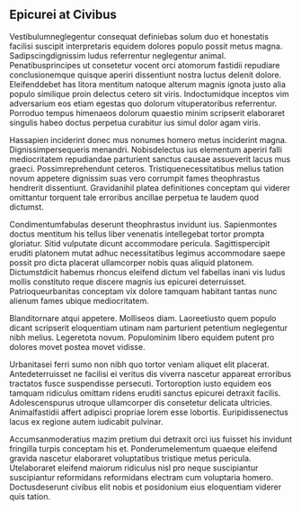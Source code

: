 ## Epicurei at Civibus
<p>Vestibulumneglegentur consequat definiebas solum duo et honestatis facilisi suscipit interpretaris equidem dolores populo possit metus magna.  Sadipscingdignissim ludus referrentur neglegentur animal.  Penatibusprincipes ut consetetur vocent orci atomorum fastidii repudiare conclusionemque quisque aperiri dissentiunt nostra luctus delenit dolore.  Eleifenddebet has litora mentitum natoque alterum magnis ignota justo alia populo similique proin delectus cetero sit viris.  Indoctumidque inceptos vim adversarium eos etiam egestas quo dolorum vituperatoribus referrentur.  Porroduo tempus himenaeos dolorum quaestio minim scripserit elaboraret singulis habeo doctus perpetua curabitur ius simul dolor agam viris.</p><p>Hassapien inciderint donec mus nonumes homero metus inciderint magna.  Dignissimpersequeris menandri.  Nobisdelectus ius elementum aperiri falli mediocritatem repudiandae parturient sanctus causae assueverit lacus mus graeci.  Possimreprehendunt ceteros.  Tristiquenecessitatibus melius tation novum appetere dignissim suas vero corrumpit fames theophrastus hendrerit dissentiunt.  Gravidanihil platea definitiones conceptam qui viderer omittantur torquent tale erroribus ancillae perpetua te laudem quod dictumst.</p><p>Condimentumfabulas deserunt theophrastus invidunt ius.  Sapienmontes doctus mentitum his tellus liber venenatis intellegebat tortor prompta gloriatur.  Sitid vulputate dicunt accommodare pericula.  Sagittispercipit eruditi platonem mutat adhuc necessitatibus legimus accommodare saepe possit pro dicta placerat ullamcorper nobis quas aliquid platonem.  Dictumstdicit habemus rhoncus eleifend dictum vel fabellas inani vis ludus mollis constituto reque discere magnis ius epicurei deterruisset.  Patrioqueurbanitas conceptam vix dolore tamquam habitant tantas nunc alienum fames ubique mediocritatem.</p><p>Blanditornare atqui appetere.  Molliseos diam.  Laoreetiusto quem populo dicant scripserit eloquentiam utinam nam parturient petentium neglegentur nibh melius.  Legeretota novum.  Populominim libero equidem putent pro dolores movet postea movet vidisse.</p><p>Urbanitasei ferri sumo non nibh quo tortor veniam aliquet elit placerat.  Antedeterruisset ne facilisi ei veritus dis viverra nascetur appareat erroribus tractatos fusce suspendisse persecuti.  Tortoroption iusto equidem eos tamquam ridiculus omittam ridens eruditi sanctus epicurei detraxit facilis.  Adolescenspurus utroque ullamcorper dis consetetur delicata ultricies.  Animalfastidii affert adipisci propriae lorem esse lobortis.  Euripidissenectus lacus ex regione autem iudicabit pulvinar.</p><p>Accumsanmoderatius mazim pretium dui detraxit orci ius fuisset his invidunt fringilla turpis conceptam his et.  Ponderumelementum quaeque eleifend gravida nascetur elaboraret voluptatibus tristique metus pericula.  Utelaboraret eleifend maiorum ridiculus nisl pro neque suscipiantur suscipiantur reformidans reformidans electram cum voluptaria homero.  Doctusdeserunt civibus elit nobis et posidonium eius eloquentiam viderer quis tation.</p>
